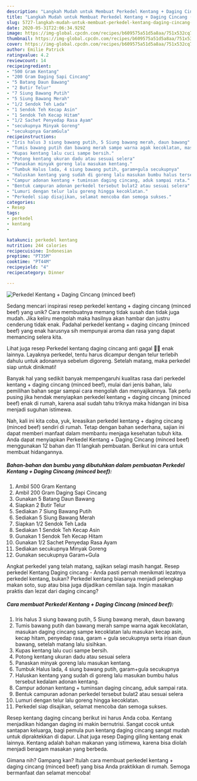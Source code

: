 ```yaml
---
description: "Langkah Mudah untuk Membuat Perkedel Kentang + Daging Cincang (minced beef), Menggugah Selera"
title: "Langkah Mudah untuk Membuat Perkedel Kentang + Daging Cincang (minced beef), Menggugah Selera"
slug: 5727-langkah-mudah-untuk-membuat-perkedel-kentang-daging-cincang-minced-beef-menggugah-selera
date: 2020-05-31T22:06:34.929Z
image: https://img-global.cpcdn.com/recipes/b609575a51d5a8aa/751x532cq70/perkedel-kentang-daging-cincang-minced-beef-foto-resep-utama.jpg
thumbnail: https://img-global.cpcdn.com/recipes/b609575a51d5a8aa/751x532cq70/perkedel-kentang-daging-cincang-minced-beef-foto-resep-utama.jpg
cover: https://img-global.cpcdn.com/recipes/b609575a51d5a8aa/751x532cq70/perkedel-kentang-daging-cincang-minced-beef-foto-resep-utama.jpg
author: Emilie Patrick
ratingvalue: 4.2
reviewcount: 14
recipeingredient:
- "500 Gram Kentang"
- "200 Gram Daging Sapi Cincang"
- "5 Batang Daun Bawang"
- "2 Butir Telur"
- "7 Siung Bawang Putih"
- "5 Siung Bawang Merah"
- "1/2 Sendok Teh Lada"
- "1 Sendok Teh Kecap Asin"
- "1 Sendok Teh Kecap Hitam"
- "1/2 Sachet Penyedap Rasa Ayam"
- "secukupnya Minyak Goreng"
- "secukupnya GaramGula"
recipeinstructions:
- "Iris halus 3 siung bawang putih, 5 Siung bawang merah, daun bawang"
- "Tumis bawang putih dan bawang merah sampe warna agak kecoklatan, masukan daging cincang sampe kecoklatan lalu masukan kecap asin, kecap hitam, penyedap rasa, garam + gula secukupnya serta irisan daun bawang, setelah matang lalu sisihkan."
- "Kupas kentang lalu cuci sampe bersih."
- "Potong kentang ukuran dadu atau sesuai selera"
- "Panaskan minyak goreng lalu masukan kentang."
- "Tumbuk Halus lada, 4 siung bawang putih, garam+gula secukupnya"
- "Haluskan kentang yang sudah di goreng lalu masukan bumbu halus tersebut kedalam adonan kentang."
- "Campur adonan kentang + tuminsan daging cincang, aduk sampai rata."
- "Bentuk campuran adonan perkedel tersebut bulat2 atau sesuai selera"
- "Lumuri dengan telur lalu goreng hingga kecoklatan."
- "Perkedel siap disajikan, selamat mencoba dan semoga sukses."
categories:
- Resep
tags:
- perkedel
- kentang
- 

katakunci: perkedel kentang  
nutrition: 244 calories
recipecuisine: Indonesian
preptime: "PT35M"
cooktime: "PT44M"
recipeyield: "4"
recipecategory: Dinner

---
```



![Perkedel Kentang + Daging Cincang (minced beef)](https://img-global.cpcdn.com/recipes/b609575a51d5a8aa/751x532cq70/perkedel-kentang-daging-cincang-minced-beef-foto-resep-utama.jpg)

Sedang mencari inspirasi resep perkedel kentang + daging cincang (minced beef) yang unik? Cara membuatnya memang tidak susah dan tidak juga mudah. Jika keliru mengolah maka hasilnya akan hambar dan justru cenderung tidak enak. Padahal perkedel kentang + daging cincang (minced beef) yang enak harusnya sih mempunyai aroma dan rasa yang dapat memancing selera kita.

Lihat juga resep Perkedel kentang daging cincang anti gagal 🤗🤗 enak lainnya. Layaknya perkedel, tentu harus dicampur dengan telur terlebih dahulu untuk adonannya sebelum digoreng. Setelah matang, maka perkedel siap untuk dinikmati!

Banyak hal yang sedikit banyak mempengaruhi kualitas rasa dari perkedel kentang + daging cincang (minced beef), mulai dari jenis bahan, lalu pemilihan bahan segar sampai cara mengolah dan menyajikannya. Tak perlu pusing jika hendak menyiapkan perkedel kentang + daging cincang (minced beef) enak di rumah, karena asal sudah tahu triknya maka hidangan ini bisa menjadi suguhan istimewa.


Nah, kali ini kita coba, yuk, kreasikan perkedel kentang + daging cincang (minced beef) sendiri di rumah. Tetap dengan bahan sederhana, sajian ini dapat memberi manfaat dalam membantu menjaga kesehatan tubuh kita. Anda dapat menyiapkan Perkedel Kentang + Daging Cincang (minced beef) menggunakan 12 bahan dan 11 langkah pembuatan. Berikut ini cara untuk membuat hidangannya.

<!--inarticleads1-->

##### Bahan-bahan dan bumbu yang dibutuhkan dalam pembuatan Perkedel Kentang + Daging Cincang (minced beef):

1. Ambil 500 Gram Kentang
1. Ambil 200 Gram Daging Sapi Cincang
1. Gunakan 5 Batang Daun Bawang
1. Siapkan 2 Butir Telur
1. Sediakan 7 Siung Bawang Putih
1. Sediakan 5 Siung Bawang Merah
1. Siapkan 1/2 Sendok Teh Lada
1. Sediakan 1 Sendok Teh Kecap Asin
1. Gunakan 1 Sendok Teh Kecap Hitam
1. Gunakan 1/2 Sachet Penyedap Rasa Ayam
1. Sediakan secukupnya Minyak Goreng
1. Gunakan secukupnya Garam+Gula


Angkat perkedel yang telah matang, sajikan selagi masih hangat. Resep perkedel Kentang Daging cincang - Anda pasti pernah menikmati lezatnya perkedel kentang, bukan? Perkedel kentang biasanya menjadi pelengkap makan soto, sup atau bisa juga dijadikan cemilan saja. Ingin masakan praktis dan lezat dari daging cincang? 

<!--inarticleads2-->

##### Cara membuat Perkedel Kentang + Daging Cincang (minced beef):

1. Iris halus 3 siung bawang putih, 5 Siung bawang merah, daun bawang
1. Tumis bawang putih dan bawang merah sampe warna agak kecoklatan, masukan daging cincang sampe kecoklatan lalu masukan kecap asin, kecap hitam, penyedap rasa, garam + gula secukupnya serta irisan daun bawang, setelah matang lalu sisihkan.
1. Kupas kentang lalu cuci sampe bersih.
1. Potong kentang ukuran dadu atau sesuai selera
1. Panaskan minyak goreng lalu masukan kentang.
1. Tumbuk Halus lada, 4 siung bawang putih, garam+gula secukupnya
1. Haluskan kentang yang sudah di goreng lalu masukan bumbu halus tersebut kedalam adonan kentang.
1. Campur adonan kentang + tuminsan daging cincang, aduk sampai rata.
1. Bentuk campuran adonan perkedel tersebut bulat2 atau sesuai selera
1. Lumuri dengan telur lalu goreng hingga kecoklatan.
1. Perkedel siap disajikan, selamat mencoba dan semoga sukses.


Resep kentang daging cincang berikut ini harus Anda coba. Kentang menjadikan hidangan daging ini makin bernutrisi. Sangat cocok untuk santapan keluarga, bagi pemula pun kentang daging cincang sangat mudah untuk dipraktekkan di dapur. Lihat juga resep Daging giling kentang enak lainnya. Kentang adalah bahan makanan yang istimewa, karena bisa diolah menjadi beragam masakan yang berbeda. 

Gimana nih? Gampang kan? Itulah cara membuat perkedel kentang + daging cincang (minced beef) yang bisa Anda praktikkan di rumah. Semoga bermanfaat dan selamat mencoba!
